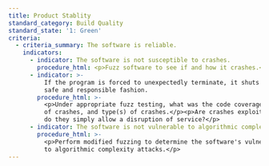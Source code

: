 ```yaml
---
title: Product Stablity
standard_category: Build Quality
standard_state: '1: Green'
criteria:
  - criteria_summary: The software is reliable.
    indicators:
      - indicator: The software is not susceptible to crashes.
        procedure_html: <p>Fuzz software to see if and how it crashes.</p>
      - indicator: >-
          If the program is forced to unexpectedly terminate, it shuts down in a
          safe and responsible fashion.
        procedure_html: >-
          <p>Under appropriate fuzz testing, what was the code coverage, number
          of crashes, and type(s) of crashes.</p><p>Are crashes exploitable, or
          do they simply allow a disruption of service?</p>
      - indicator: The software is not vulnerable to algorithmic complexity attacks.
        procedure_html: >-
          <p>Perform modified fuzzing to determine the software's vulnerability
          to algorithmic complexity attacks.</p>
---
```



